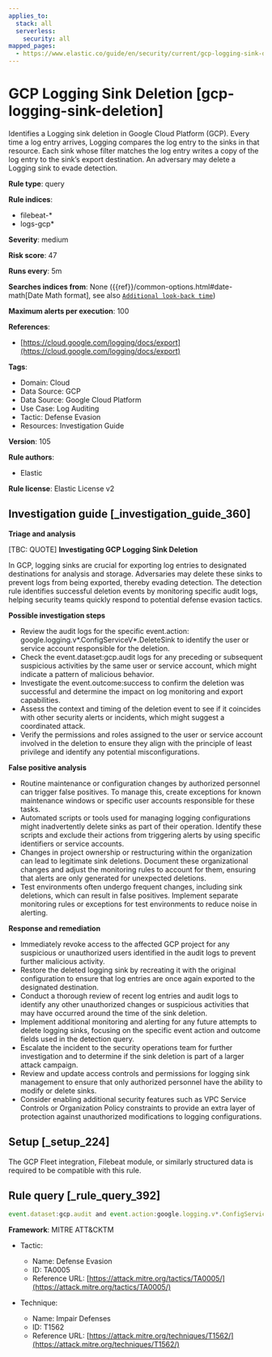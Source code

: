 ```yaml
---
applies_to:
  stack: all
  serverless:
    security: all
mapped_pages:
  - https://www.elastic.co/guide/en/security/current/gcp-logging-sink-deletion.html
---
```


# GCP Logging Sink Deletion [gcp-logging-sink-deletion]

Identifies a Logging sink deletion in Google Cloud Platform (GCP). Every time a log entry arrives, Logging compares the log entry to the sinks in that resource. Each sink whose filter matches the log entry writes a copy of the log entry to the sink’s export destination. An adversary may delete a Logging sink to evade detection.

**Rule type**: query

**Rule indices**:

* filebeat-*
* logs-gcp*

**Severity**: medium

**Risk score**: 47

**Runs every**: 5m

**Searches indices from**: None ({{ref}}/common-options.html#date-math[Date Math format], see also [`Additional look-back time`](docs-content://solutions/security/detect-and-alert/create-detection-rule.md#rule-schedule))

**Maximum alerts per execution**: 100

**References**:

* [https://cloud.google.com/logging/docs/export](https://cloud.google.com/logging/docs/export)

**Tags**:

* Domain: Cloud
* Data Source: GCP
* Data Source: Google Cloud Platform
* Use Case: Log Auditing
* Tactic: Defense Evasion
* Resources: Investigation Guide

**Version**: 105

**Rule authors**:

* Elastic

**Rule license**: Elastic License v2

## Investigation guide [_investigation_guide_360]

**Triage and analysis**

[TBC: QUOTE]
**Investigating GCP Logging Sink Deletion**

In GCP, logging sinks are crucial for exporting log entries to designated destinations for analysis and storage. Adversaries may delete these sinks to prevent logs from being exported, thereby evading detection. The detection rule identifies successful deletion events by monitoring specific audit logs, helping security teams quickly respond to potential defense evasion tactics.

**Possible investigation steps**

* Review the audit logs for the specific event.action: google.logging.v*.ConfigServiceV*.DeleteSink to identify the user or service account responsible for the deletion.
* Check the event.dataset:gcp.audit logs for any preceding or subsequent suspicious activities by the same user or service account, which might indicate a pattern of malicious behavior.
* Investigate the event.outcome:success to confirm the deletion was successful and determine the impact on log monitoring and export capabilities.
* Assess the context and timing of the deletion event to see if it coincides with other security alerts or incidents, which might suggest a coordinated attack.
* Verify the permissions and roles assigned to the user or service account involved in the deletion to ensure they align with the principle of least privilege and identify any potential misconfigurations.

**False positive analysis**

* Routine maintenance or configuration changes by authorized personnel can trigger false positives. To manage this, create exceptions for known maintenance windows or specific user accounts responsible for these tasks.
* Automated scripts or tools used for managing logging configurations might inadvertently delete sinks as part of their operation. Identify these scripts and exclude their actions from triggering alerts by using specific identifiers or service accounts.
* Changes in project ownership or restructuring within the organization can lead to legitimate sink deletions. Document these organizational changes and adjust the monitoring rules to account for them, ensuring that alerts are only generated for unexpected deletions.
* Test environments often undergo frequent changes, including sink deletions, which can result in false positives. Implement separate monitoring rules or exceptions for test environments to reduce noise in alerting.

**Response and remediation**

* Immediately revoke access to the affected GCP project for any suspicious or unauthorized users identified in the audit logs to prevent further malicious activity.
* Restore the deleted logging sink by recreating it with the original configuration to ensure that log entries are once again exported to the designated destination.
* Conduct a thorough review of recent log entries and audit logs to identify any other unauthorized changes or suspicious activities that may have occurred around the time of the sink deletion.
* Implement additional monitoring and alerting for any future attempts to delete logging sinks, focusing on the specific event action and outcome fields used in the detection query.
* Escalate the incident to the security operations team for further investigation and to determine if the sink deletion is part of a larger attack campaign.
* Review and update access controls and permissions for logging sink management to ensure that only authorized personnel have the ability to modify or delete sinks.
* Consider enabling additional security features such as VPC Service Controls or Organization Policy constraints to provide an extra layer of protection against unauthorized modifications to logging configurations.


## Setup [_setup_224]

The GCP Fleet integration, Filebeat module, or similarly structured data is required to be compatible with this rule.


## Rule query [_rule_query_392]

```js
event.dataset:gcp.audit and event.action:google.logging.v*.ConfigServiceV*.DeleteSink and event.outcome:success
```

**Framework**: MITRE ATT&CKTM

* Tactic:

    * Name: Defense Evasion
    * ID: TA0005
    * Reference URL: [https://attack.mitre.org/tactics/TA0005/](https://attack.mitre.org/tactics/TA0005/)

* Technique:

    * Name: Impair Defenses
    * ID: T1562
    * Reference URL: [https://attack.mitre.org/techniques/T1562/](https://attack.mitre.org/techniques/T1562/)



